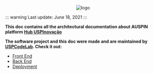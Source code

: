 <div align="center">
  <img src="/hub_logo.svg" alt="logo">
</div>

::: warning
Last update: June 18, 2021
:::

**This doc contains all the architectural documentation about AUSPIN platform [Hub USPInovação](https://hubuspinovacao.if.usp.br/)**

**The software project and this doc were made and are maintained by [USPCodeLab](https://codelab.ime.usp.br/). Check it out:**

- [Front End](/frontend/)
- [Back End](/backend/)
- [Deployment](/deployment/)
